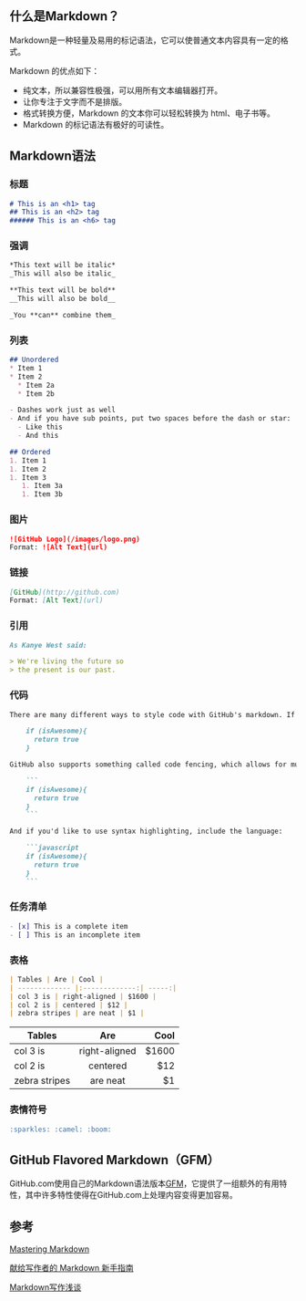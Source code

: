 ## 什么是Markdown？

Markdown是一种轻量及易用的标记语法，它可以使普通文本内容具有一定的格式。

Markdown 的优点如下：

* 纯文本，所以兼容性极强，可以用所有文本编辑器打开。
* 让你专注于文字而不是排版。
* 格式转换方便，Markdown 的文本你可以轻松转换为 html、电子书等。
* Markdown 的标记语法有极好的可读性。

## Markdown语法

### 标题

```md
# This is an <h1> tag
## This is an <h2> tag
###### This is an <h6> tag
```

### 强调

```md
*This text will be italic*
_This will also be italic_

**This text will be bold**
__This will also be bold__

_You **can** combine them_
```

### 列表

```md
## Unordered
* Item 1
* Item 2
  * Item 2a
  * Item 2b

- Dashes work just as well
- And if you have sub points, put two spaces before the dash or star:
  - Like this
  - And this

## Ordered
1. Item 1
1. Item 2
1. Item 3
   1. Item 3a
   1. Item 3b
```

### 图片

```md
![GitHub Logo](/images/logo.png)
Format: ![Alt Text](url)
```

### 链接

```md
[GitHub](http://github.com)
Format: [Alt Text](url)
```

### 引用

```md
As Kanye West said:

> We're living the future so
> the present is our past.
```

### 代码

```md
There are many different ways to style code with GitHub's markdown. If you have inline code blocks, wrap them in backticks: `var example = true`.  If you've got a longer block of code, you can indent with four spaces:

    if (isAwesome){
      return true
    }

GitHub also supports something called code fencing, which allows for multiple lines without indentation:

    ```
    if (isAwesome){
      return true
    }
    ```

And if you'd like to use syntax highlighting, include the language:

    ```javascript
    if (isAwesome){
      return true
    }
    ```
```

### 任务清单

```md
- [x] This is a complete item
- [ ] This is an incomplete item
```

### 表格

```md
| Tables | Are | Cool | 
| ------------- |:-------------:| -----:| 
| col 3 is | right-aligned | $1600 | 
| col 2 is | centered | $12 | 
| zebra stripes | are neat | $1 |
```

| Tables | Are | Cool | 
| ------------- |:-------------:| -----:| 
| col 3 is | right-aligned | $1600 | 
| col 2 is | centered | $12 | 
| zebra stripes | are neat | $1 |

### 表情符号

```md
:sparkles: :camel: :boom:
```

## GitHub Flavored Markdown（GFM）

GitHub.com使用自己的Markdown语法版本[GFM](https://help.github.com/articles/basic-writing-and-formatting-syntax/)，它提供了一组额外的有用特性，其中许多特性使得在GitHub.com上处理内容变得更加容易。

## 参考

[Mastering Markdown](https://guides.github.com/features/mastering-markdown/)

[献给写作者的 Markdown 新手指南](https://www.jianshu.com/p/q81RER)

[Markdown写作浅谈](https://www.jianshu.com/p/PpDNMG)